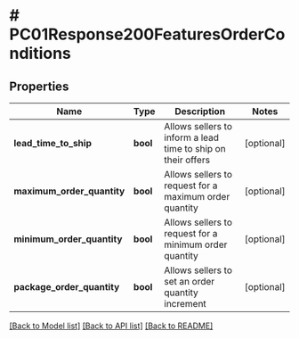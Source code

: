 # # PC01Response200FeaturesOrderConditions

## Properties

Name | Type | Description | Notes
------------ | ------------- | ------------- | -------------
**lead_time_to_ship** | **bool** | Allows sellers to inform a lead time to ship on their offers | [optional]
**maximum_order_quantity** | **bool** | Allows sellers to request for a maximum order quantity | [optional]
**minimum_order_quantity** | **bool** | Allows sellers to request for a minimum order quantity | [optional]
**package_order_quantity** | **bool** | Allows sellers to set an order quantity increment | [optional]

[[Back to Model list]](../../README.md#models) [[Back to API list]](../../README.md#endpoints) [[Back to README]](../../README.md)
